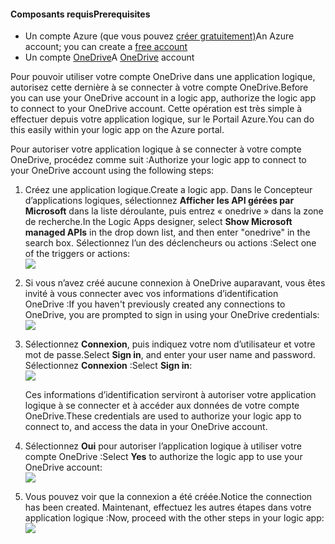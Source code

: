 #### <a name="prerequisites"></a><span data-ttu-id="5162a-101">Composants requis</span><span class="sxs-lookup"><span data-stu-id="5162a-101">Prerequisites</span></span>
* <span data-ttu-id="5162a-102">Un compte Azure (que vous pouvez [créer gratuitement)](https://azure.microsoft.com/free)</span><span class="sxs-lookup"><span data-stu-id="5162a-102">An Azure account; you can create a [free account](https://azure.microsoft.com/free)</span></span>
* <span data-ttu-id="5162a-103">Un compte [OneDrive](https://www.microsoft.com/store/apps/onedrive/9wzdncrfj1p3)</span><span class="sxs-lookup"><span data-stu-id="5162a-103">A [OneDrive](https://www.microsoft.com/store/apps/onedrive/9wzdncrfj1p3) account</span></span> 

<span data-ttu-id="5162a-104">Pour pouvoir utiliser votre compte OneDrive dans une application logique, autorisez cette dernière à se connecter à votre compte OneDrive.</span><span class="sxs-lookup"><span data-stu-id="5162a-104">Before you can use your OneDrive account in a logic app, authorize the logic app to connect to your OneDrive account.</span></span>  <span data-ttu-id="5162a-105">Cette opération est très simple à effectuer depuis votre application logique, sur le Portail Azure.</span><span class="sxs-lookup"><span data-stu-id="5162a-105">You can do this easily within your logic app on the Azure portal.</span></span> 

<span data-ttu-id="5162a-106">Pour autoriser votre application logique à se connecter à votre compte OneDrive, procédez comme suit :</span><span class="sxs-lookup"><span data-stu-id="5162a-106">Authorize your logic app to connect to your OneDrive account using the following steps:</span></span>

1. <span data-ttu-id="5162a-107">Créez une application logique.</span><span class="sxs-lookup"><span data-stu-id="5162a-107">Create a logic app.</span></span> <span data-ttu-id="5162a-108">Dans le Concepteur d’applications logiques, sélectionnez **Afficher les API gérées par Microsoft** dans la liste déroulante, puis entrez « onedrive » dans la zone de recherche.</span><span class="sxs-lookup"><span data-stu-id="5162a-108">In the Logic Apps designer, select **Show Microsoft managed APIs** in the drop down list, and then enter "onedrive" in the search box.</span></span> <span data-ttu-id="5162a-109">Sélectionnez l’un des déclencheurs ou actions :</span><span class="sxs-lookup"><span data-stu-id="5162a-109">Select one of the triggers or actions:</span></span>  
   ![](./media/connectors-create-api-onedrive/onedrive-1.png)
2. <span data-ttu-id="5162a-110">Si vous n’avez créé aucune connexion à OneDrive auparavant, vous êtes invité à vous connecter avec vos informations d’identification OneDrive :</span><span class="sxs-lookup"><span data-stu-id="5162a-110">If you haven't previously created any connections to OneDrive, you are prompted to sign in using your OneDrive credentials:</span></span>  
   ![](./media/connectors-create-api-onedrive/onedrive-2.png)
3. <span data-ttu-id="5162a-111">Sélectionnez **Connexion**, puis indiquez votre nom d’utilisateur et votre mot de passe.</span><span class="sxs-lookup"><span data-stu-id="5162a-111">Select **Sign in**, and enter your user name and password.</span></span> <span data-ttu-id="5162a-112">Sélectionnez **Connexion** :</span><span class="sxs-lookup"><span data-stu-id="5162a-112">Select **Sign in**:</span></span>  
   ![](./media/connectors-create-api-onedrive/onedrive-3.png)   
   
    <span data-ttu-id="5162a-113">Ces informations d’identification serviront à autoriser votre application logique à se connecter et à accéder aux données de votre compte OneDrive.</span><span class="sxs-lookup"><span data-stu-id="5162a-113">These credentials are used to authorize your logic app to connect to, and access the data in your OneDrive account.</span></span> 
4. <span data-ttu-id="5162a-114">Sélectionnez **Oui** pour autoriser l’application logique à utiliser votre compte OneDrive :</span><span class="sxs-lookup"><span data-stu-id="5162a-114">Select **Yes** to authorize the logic app to use your OneDrive account:</span></span>  
   ![](./media/connectors-create-api-onedrive/onedrive-4.png)   
5. <span data-ttu-id="5162a-115">Vous pouvez voir que la connexion a été créée.</span><span class="sxs-lookup"><span data-stu-id="5162a-115">Notice the connection has been created.</span></span> <span data-ttu-id="5162a-116">Maintenant, effectuez les autres étapes dans votre application logique :</span><span class="sxs-lookup"><span data-stu-id="5162a-116">Now, proceed with the other steps in your logic app:</span></span>  
   ![](./media/connectors-create-api-onedrive/onedrive-5.png)

